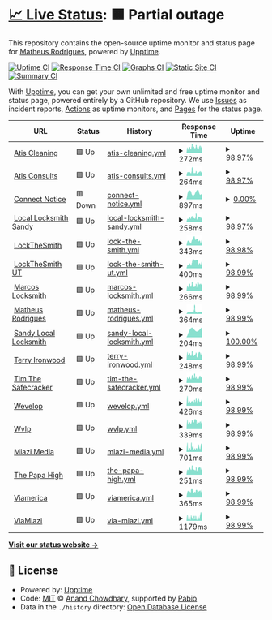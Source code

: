 # [📈 Live Status](https://matheusot.github.io/upptime-monitor): <!--live status--> **🟧 Partial outage**

This repository contains the open-source uptime monitor and status page for [Matheus Rodrigues](https://matheusot.github.io/upptime-monitor), powered by [Upptime](https://github.com/upptime/upptime).

[![Uptime CI](https://github.com/matheusot/upptime-monitor/workflows/Uptime%20CI/badge.svg)](https://github.com/matheusot/upptime-monitor/actions?query=workflow%3A%22Uptime+CI%22)
[![Response Time CI](https://github.com/matheusot/upptime-monitor/workflows/Response%20Time%20CI/badge.svg)](https://github.com/matheusot/upptime-monitor/actions?query=workflow%3A%22Response+Time+CI%22)
[![Graphs CI](https://github.com/matheusot/upptime-monitor/workflows/Graphs%20CI/badge.svg)](https://github.com/matheusot/upptime-monitor/actions?query=workflow%3A%22Graphs+CI%22)
[![Static Site CI](https://github.com/matheusot/upptime-monitor/workflows/Static%20Site%20CI/badge.svg)](https://github.com/matheusot/upptime-monitor/actions?query=workflow%3A%22Static+Site+CI%22)
[![Summary CI](https://github.com/matheusot/upptime-monitor/workflows/Summary%20CI/badge.svg)](https://github.com/matheusot/upptime-monitor/actions?query=workflow%3A%22Summary+CI%22)

With [Upptime](https://upptime.js.org), you can get your own unlimited and free uptime monitor and status page, powered entirely by a GitHub repository. We use [Issues](https://github.com/matheusot/upptime-monitor/issues) as incident reports, [Actions](https://github.com/matheusot/upptime-monitor/actions) as uptime monitors, and [Pages](https://matheusot.github.io/upptime-monitor) for the status page.

<!--start: status pages-->
<!-- This summary is generated by Upptime (https://github.com/upptime/upptime) -->
<!-- Do not edit this manually, your changes will be overwritten -->
<!-- prettier-ignore -->
| URL | Status | History | Response Time | Uptime |
| --- | ------ | ------- | ------------- | ------ |
| <img alt="" src="https://icons.duckduckgo.com/ip3/atiscleaning.com.ico" height="13"> [Atis Cleaning](https://atiscleaning.com) | 🟩 Up | [atis-cleaning.yml](https://github.com/matheusot/upptime-monitor/commits/HEAD/history/atis-cleaning.yml) | <details><summary><img alt="Response time graph" src="./graphs/atis-cleaning/response-time-week.png" height="20"> 272ms</summary><br><a href="https://matheusot.github.io/upptime-monitor/history/atis-cleaning"><img alt="Response time 305" src="https://img.shields.io/endpoint?url=https%3A%2F%2Fraw.githubusercontent.com%2Fmatheusot%2Fupptime-monitor%2FHEAD%2Fapi%2Fatis-cleaning%2Fresponse-time.json"></a><br><a href="https://matheusot.github.io/upptime-monitor/history/atis-cleaning"><img alt="24-hour response time 354" src="https://img.shields.io/endpoint?url=https%3A%2F%2Fraw.githubusercontent.com%2Fmatheusot%2Fupptime-monitor%2FHEAD%2Fapi%2Fatis-cleaning%2Fresponse-time-day.json"></a><br><a href="https://matheusot.github.io/upptime-monitor/history/atis-cleaning"><img alt="7-day response time 272" src="https://img.shields.io/endpoint?url=https%3A%2F%2Fraw.githubusercontent.com%2Fmatheusot%2Fupptime-monitor%2FHEAD%2Fapi%2Fatis-cleaning%2Fresponse-time-week.json"></a><br><a href="https://matheusot.github.io/upptime-monitor/history/atis-cleaning"><img alt="30-day response time 305" src="https://img.shields.io/endpoint?url=https%3A%2F%2Fraw.githubusercontent.com%2Fmatheusot%2Fupptime-monitor%2FHEAD%2Fapi%2Fatis-cleaning%2Fresponse-time-month.json"></a><br><a href="https://matheusot.github.io/upptime-monitor/history/atis-cleaning"><img alt="1-year response time 305" src="https://img.shields.io/endpoint?url=https%3A%2F%2Fraw.githubusercontent.com%2Fmatheusot%2Fupptime-monitor%2FHEAD%2Fapi%2Fatis-cleaning%2Fresponse-time-year.json"></a></details> | <details><summary><a href="https://matheusot.github.io/upptime-monitor/history/atis-cleaning">98.97%</a></summary><a href="https://matheusot.github.io/upptime-monitor/history/atis-cleaning"><img alt="All-time uptime 99.02%" src="https://img.shields.io/endpoint?url=https%3A%2F%2Fraw.githubusercontent.com%2Fmatheusot%2Fupptime-monitor%2FHEAD%2Fapi%2Fatis-cleaning%2Fuptime.json"></a><br><a href="https://matheusot.github.io/upptime-monitor/history/atis-cleaning"><img alt="24-hour uptime 100.00%" src="https://img.shields.io/endpoint?url=https%3A%2F%2Fraw.githubusercontent.com%2Fmatheusot%2Fupptime-monitor%2FHEAD%2Fapi%2Fatis-cleaning%2Fuptime-day.json"></a><br><a href="https://matheusot.github.io/upptime-monitor/history/atis-cleaning"><img alt="7-day uptime 98.97%" src="https://img.shields.io/endpoint?url=https%3A%2F%2Fraw.githubusercontent.com%2Fmatheusot%2Fupptime-monitor%2FHEAD%2Fapi%2Fatis-cleaning%2Fuptime-week.json"></a><br><a href="https://matheusot.github.io/upptime-monitor/history/atis-cleaning"><img alt="30-day uptime 99.02%" src="https://img.shields.io/endpoint?url=https%3A%2F%2Fraw.githubusercontent.com%2Fmatheusot%2Fupptime-monitor%2FHEAD%2Fapi%2Fatis-cleaning%2Fuptime-month.json"></a><br><a href="https://matheusot.github.io/upptime-monitor/history/atis-cleaning"><img alt="1-year uptime 99.02%" src="https://img.shields.io/endpoint?url=https%3A%2F%2Fraw.githubusercontent.com%2Fmatheusot%2Fupptime-monitor%2FHEAD%2Fapi%2Fatis-cleaning%2Fuptime-year.json"></a></details>
| <img alt="" src="https://icons.duckduckgo.com/ip3/atisconsults.com.ico" height="13"> [Atis Consults](https://atisconsults.com) | 🟩 Up | [atis-consults.yml](https://github.com/matheusot/upptime-monitor/commits/HEAD/history/atis-consults.yml) | <details><summary><img alt="Response time graph" src="./graphs/atis-consults/response-time-week.png" height="20"> 264ms</summary><br><a href="https://matheusot.github.io/upptime-monitor/history/atis-consults"><img alt="Response time 260" src="https://img.shields.io/endpoint?url=https%3A%2F%2Fraw.githubusercontent.com%2Fmatheusot%2Fupptime-monitor%2FHEAD%2Fapi%2Fatis-consults%2Fresponse-time.json"></a><br><a href="https://matheusot.github.io/upptime-monitor/history/atis-consults"><img alt="24-hour response time 320" src="https://img.shields.io/endpoint?url=https%3A%2F%2Fraw.githubusercontent.com%2Fmatheusot%2Fupptime-monitor%2FHEAD%2Fapi%2Fatis-consults%2Fresponse-time-day.json"></a><br><a href="https://matheusot.github.io/upptime-monitor/history/atis-consults"><img alt="7-day response time 264" src="https://img.shields.io/endpoint?url=https%3A%2F%2Fraw.githubusercontent.com%2Fmatheusot%2Fupptime-monitor%2FHEAD%2Fapi%2Fatis-consults%2Fresponse-time-week.json"></a><br><a href="https://matheusot.github.io/upptime-monitor/history/atis-consults"><img alt="30-day response time 260" src="https://img.shields.io/endpoint?url=https%3A%2F%2Fraw.githubusercontent.com%2Fmatheusot%2Fupptime-monitor%2FHEAD%2Fapi%2Fatis-consults%2Fresponse-time-month.json"></a><br><a href="https://matheusot.github.io/upptime-monitor/history/atis-consults"><img alt="1-year response time 260" src="https://img.shields.io/endpoint?url=https%3A%2F%2Fraw.githubusercontent.com%2Fmatheusot%2Fupptime-monitor%2FHEAD%2Fapi%2Fatis-consults%2Fresponse-time-year.json"></a></details> | <details><summary><a href="https://matheusot.github.io/upptime-monitor/history/atis-consults">98.97%</a></summary><a href="https://matheusot.github.io/upptime-monitor/history/atis-consults"><img alt="All-time uptime 99.02%" src="https://img.shields.io/endpoint?url=https%3A%2F%2Fraw.githubusercontent.com%2Fmatheusot%2Fupptime-monitor%2FHEAD%2Fapi%2Fatis-consults%2Fuptime.json"></a><br><a href="https://matheusot.github.io/upptime-monitor/history/atis-consults"><img alt="24-hour uptime 100.00%" src="https://img.shields.io/endpoint?url=https%3A%2F%2Fraw.githubusercontent.com%2Fmatheusot%2Fupptime-monitor%2FHEAD%2Fapi%2Fatis-consults%2Fuptime-day.json"></a><br><a href="https://matheusot.github.io/upptime-monitor/history/atis-consults"><img alt="7-day uptime 98.97%" src="https://img.shields.io/endpoint?url=https%3A%2F%2Fraw.githubusercontent.com%2Fmatheusot%2Fupptime-monitor%2FHEAD%2Fapi%2Fatis-consults%2Fuptime-week.json"></a><br><a href="https://matheusot.github.io/upptime-monitor/history/atis-consults"><img alt="30-day uptime 99.02%" src="https://img.shields.io/endpoint?url=https%3A%2F%2Fraw.githubusercontent.com%2Fmatheusot%2Fupptime-monitor%2FHEAD%2Fapi%2Fatis-consults%2Fuptime-month.json"></a><br><a href="https://matheusot.github.io/upptime-monitor/history/atis-consults"><img alt="1-year uptime 99.02%" src="https://img.shields.io/endpoint?url=https%3A%2F%2Fraw.githubusercontent.com%2Fmatheusot%2Fupptime-monitor%2FHEAD%2Fapi%2Fatis-consults%2Fuptime-year.json"></a></details>
| <img alt="" src="https://icons.duckduckgo.com/ip3/connectnotice.com.ico" height="13"> [Connect Notice](https://connectnotice.com) | 🟥 Down | [connect-notice.yml](https://github.com/matheusot/upptime-monitor/commits/HEAD/history/connect-notice.yml) | <details><summary><img alt="Response time graph" src="./graphs/connect-notice/response-time-week.png" height="20"> 897ms</summary><br><a href="https://matheusot.github.io/upptime-monitor/history/connect-notice"><img alt="Response time 1066" src="https://img.shields.io/endpoint?url=https%3A%2F%2Fraw.githubusercontent.com%2Fmatheusot%2Fupptime-monitor%2FHEAD%2Fapi%2Fconnect-notice%2Fresponse-time.json"></a><br><a href="https://matheusot.github.io/upptime-monitor/history/connect-notice"><img alt="24-hour response time 719" src="https://img.shields.io/endpoint?url=https%3A%2F%2Fraw.githubusercontent.com%2Fmatheusot%2Fupptime-monitor%2FHEAD%2Fapi%2Fconnect-notice%2Fresponse-time-day.json"></a><br><a href="https://matheusot.github.io/upptime-monitor/history/connect-notice"><img alt="7-day response time 897" src="https://img.shields.io/endpoint?url=https%3A%2F%2Fraw.githubusercontent.com%2Fmatheusot%2Fupptime-monitor%2FHEAD%2Fapi%2Fconnect-notice%2Fresponse-time-week.json"></a><br><a href="https://matheusot.github.io/upptime-monitor/history/connect-notice"><img alt="30-day response time 828" src="https://img.shields.io/endpoint?url=https%3A%2F%2Fraw.githubusercontent.com%2Fmatheusot%2Fupptime-monitor%2FHEAD%2Fapi%2Fconnect-notice%2Fresponse-time-month.json"></a><br><a href="https://matheusot.github.io/upptime-monitor/history/connect-notice"><img alt="1-year response time 1066" src="https://img.shields.io/endpoint?url=https%3A%2F%2Fraw.githubusercontent.com%2Fmatheusot%2Fupptime-monitor%2FHEAD%2Fapi%2Fconnect-notice%2Fresponse-time-year.json"></a></details> | <details><summary><a href="https://matheusot.github.io/upptime-monitor/history/connect-notice">0.00%</a></summary><a href="https://matheusot.github.io/upptime-monitor/history/connect-notice"><img alt="All-time uptime 16.93%" src="https://img.shields.io/endpoint?url=https%3A%2F%2Fraw.githubusercontent.com%2Fmatheusot%2Fupptime-monitor%2FHEAD%2Fapi%2Fconnect-notice%2Fuptime.json"></a><br><a href="https://matheusot.github.io/upptime-monitor/history/connect-notice"><img alt="24-hour uptime 0.00%" src="https://img.shields.io/endpoint?url=https%3A%2F%2Fraw.githubusercontent.com%2Fmatheusot%2Fupptime-monitor%2FHEAD%2Fapi%2Fconnect-notice%2Fuptime-day.json"></a><br><a href="https://matheusot.github.io/upptime-monitor/history/connect-notice"><img alt="7-day uptime 0.00%" src="https://img.shields.io/endpoint?url=https%3A%2F%2Fraw.githubusercontent.com%2Fmatheusot%2Fupptime-monitor%2FHEAD%2Fapi%2Fconnect-notice%2Fuptime-week.json"></a><br><a href="https://matheusot.github.io/upptime-monitor/history/connect-notice"><img alt="30-day uptime 1.38%" src="https://img.shields.io/endpoint?url=https%3A%2F%2Fraw.githubusercontent.com%2Fmatheusot%2Fupptime-monitor%2FHEAD%2Fapi%2Fconnect-notice%2Fuptime-month.json"></a><br><a href="https://matheusot.github.io/upptime-monitor/history/connect-notice"><img alt="1-year uptime 16.93%" src="https://img.shields.io/endpoint?url=https%3A%2F%2Fraw.githubusercontent.com%2Fmatheusot%2Fupptime-monitor%2FHEAD%2Fapi%2Fconnect-notice%2Fuptime-year.json"></a></details>
| <img alt="" src="https://icons.duckduckgo.com/ip3/locallocksmithsandy.com.ico" height="13"> [Local Locksmith Sandy](https://locallocksmithsandy.com) | 🟩 Up | [local-locksmith-sandy.yml](https://github.com/matheusot/upptime-monitor/commits/HEAD/history/local-locksmith-sandy.yml) | <details><summary><img alt="Response time graph" src="./graphs/local-locksmith-sandy/response-time-week.png" height="20"> 258ms</summary><br><a href="https://matheusot.github.io/upptime-monitor/history/local-locksmith-sandy"><img alt="Response time 269" src="https://img.shields.io/endpoint?url=https%3A%2F%2Fraw.githubusercontent.com%2Fmatheusot%2Fupptime-monitor%2FHEAD%2Fapi%2Flocal-locksmith-sandy%2Fresponse-time.json"></a><br><a href="https://matheusot.github.io/upptime-monitor/history/local-locksmith-sandy"><img alt="24-hour response time 314" src="https://img.shields.io/endpoint?url=https%3A%2F%2Fraw.githubusercontent.com%2Fmatheusot%2Fupptime-monitor%2FHEAD%2Fapi%2Flocal-locksmith-sandy%2Fresponse-time-day.json"></a><br><a href="https://matheusot.github.io/upptime-monitor/history/local-locksmith-sandy"><img alt="7-day response time 258" src="https://img.shields.io/endpoint?url=https%3A%2F%2Fraw.githubusercontent.com%2Fmatheusot%2Fupptime-monitor%2FHEAD%2Fapi%2Flocal-locksmith-sandy%2Fresponse-time-week.json"></a><br><a href="https://matheusot.github.io/upptime-monitor/history/local-locksmith-sandy"><img alt="30-day response time 269" src="https://img.shields.io/endpoint?url=https%3A%2F%2Fraw.githubusercontent.com%2Fmatheusot%2Fupptime-monitor%2FHEAD%2Fapi%2Flocal-locksmith-sandy%2Fresponse-time-month.json"></a><br><a href="https://matheusot.github.io/upptime-monitor/history/local-locksmith-sandy"><img alt="1-year response time 269" src="https://img.shields.io/endpoint?url=https%3A%2F%2Fraw.githubusercontent.com%2Fmatheusot%2Fupptime-monitor%2FHEAD%2Fapi%2Flocal-locksmith-sandy%2Fresponse-time-year.json"></a></details> | <details><summary><a href="https://matheusot.github.io/upptime-monitor/history/local-locksmith-sandy">98.97%</a></summary><a href="https://matheusot.github.io/upptime-monitor/history/local-locksmith-sandy"><img alt="All-time uptime 99.02%" src="https://img.shields.io/endpoint?url=https%3A%2F%2Fraw.githubusercontent.com%2Fmatheusot%2Fupptime-monitor%2FHEAD%2Fapi%2Flocal-locksmith-sandy%2Fuptime.json"></a><br><a href="https://matheusot.github.io/upptime-monitor/history/local-locksmith-sandy"><img alt="24-hour uptime 100.00%" src="https://img.shields.io/endpoint?url=https%3A%2F%2Fraw.githubusercontent.com%2Fmatheusot%2Fupptime-monitor%2FHEAD%2Fapi%2Flocal-locksmith-sandy%2Fuptime-day.json"></a><br><a href="https://matheusot.github.io/upptime-monitor/history/local-locksmith-sandy"><img alt="7-day uptime 98.97%" src="https://img.shields.io/endpoint?url=https%3A%2F%2Fraw.githubusercontent.com%2Fmatheusot%2Fupptime-monitor%2FHEAD%2Fapi%2Flocal-locksmith-sandy%2Fuptime-week.json"></a><br><a href="https://matheusot.github.io/upptime-monitor/history/local-locksmith-sandy"><img alt="30-day uptime 99.02%" src="https://img.shields.io/endpoint?url=https%3A%2F%2Fraw.githubusercontent.com%2Fmatheusot%2Fupptime-monitor%2FHEAD%2Fapi%2Flocal-locksmith-sandy%2Fuptime-month.json"></a><br><a href="https://matheusot.github.io/upptime-monitor/history/local-locksmith-sandy"><img alt="1-year uptime 99.02%" src="https://img.shields.io/endpoint?url=https%3A%2F%2Fraw.githubusercontent.com%2Fmatheusot%2Fupptime-monitor%2FHEAD%2Fapi%2Flocal-locksmith-sandy%2Fuptime-year.json"></a></details>
| <img alt="" src="https://icons.duckduckgo.com/ip3/lockthesmith.com.ico" height="13"> [LockTheSmith](https://lockthesmith.com) | 🟩 Up | [lock-the-smith.yml](https://github.com/matheusot/upptime-monitor/commits/HEAD/history/lock-the-smith.yml) | <details><summary><img alt="Response time graph" src="./graphs/lock-the-smith/response-time-week.png" height="20"> 343ms</summary><br><a href="https://matheusot.github.io/upptime-monitor/history/lock-the-smith"><img alt="Response time 400" src="https://img.shields.io/endpoint?url=https%3A%2F%2Fraw.githubusercontent.com%2Fmatheusot%2Fupptime-monitor%2FHEAD%2Fapi%2Flock-the-smith%2Fresponse-time.json"></a><br><a href="https://matheusot.github.io/upptime-monitor/history/lock-the-smith"><img alt="24-hour response time 368" src="https://img.shields.io/endpoint?url=https%3A%2F%2Fraw.githubusercontent.com%2Fmatheusot%2Fupptime-monitor%2FHEAD%2Fapi%2Flock-the-smith%2Fresponse-time-day.json"></a><br><a href="https://matheusot.github.io/upptime-monitor/history/lock-the-smith"><img alt="7-day response time 343" src="https://img.shields.io/endpoint?url=https%3A%2F%2Fraw.githubusercontent.com%2Fmatheusot%2Fupptime-monitor%2FHEAD%2Fapi%2Flock-the-smith%2Fresponse-time-week.json"></a><br><a href="https://matheusot.github.io/upptime-monitor/history/lock-the-smith"><img alt="30-day response time 306" src="https://img.shields.io/endpoint?url=https%3A%2F%2Fraw.githubusercontent.com%2Fmatheusot%2Fupptime-monitor%2FHEAD%2Fapi%2Flock-the-smith%2Fresponse-time-month.json"></a><br><a href="https://matheusot.github.io/upptime-monitor/history/lock-the-smith"><img alt="1-year response time 400" src="https://img.shields.io/endpoint?url=https%3A%2F%2Fraw.githubusercontent.com%2Fmatheusot%2Fupptime-monitor%2FHEAD%2Fapi%2Flock-the-smith%2Fresponse-time-year.json"></a></details> | <details><summary><a href="https://matheusot.github.io/upptime-monitor/history/lock-the-smith">98.98%</a></summary><a href="https://matheusot.github.io/upptime-monitor/history/lock-the-smith"><img alt="All-time uptime 99.88%" src="https://img.shields.io/endpoint?url=https%3A%2F%2Fraw.githubusercontent.com%2Fmatheusot%2Fupptime-monitor%2FHEAD%2Fapi%2Flock-the-smith%2Fuptime.json"></a><br><a href="https://matheusot.github.io/upptime-monitor/history/lock-the-smith"><img alt="24-hour uptime 100.00%" src="https://img.shields.io/endpoint?url=https%3A%2F%2Fraw.githubusercontent.com%2Fmatheusot%2Fupptime-monitor%2FHEAD%2Fapi%2Flock-the-smith%2Fuptime-day.json"></a><br><a href="https://matheusot.github.io/upptime-monitor/history/lock-the-smith"><img alt="7-day uptime 98.98%" src="https://img.shields.io/endpoint?url=https%3A%2F%2Fraw.githubusercontent.com%2Fmatheusot%2Fupptime-monitor%2FHEAD%2Fapi%2Flock-the-smith%2Fuptime-week.json"></a><br><a href="https://matheusot.github.io/upptime-monitor/history/lock-the-smith"><img alt="30-day uptime 99.41%" src="https://img.shields.io/endpoint?url=https%3A%2F%2Fraw.githubusercontent.com%2Fmatheusot%2Fupptime-monitor%2FHEAD%2Fapi%2Flock-the-smith%2Fuptime-month.json"></a><br><a href="https://matheusot.github.io/upptime-monitor/history/lock-the-smith"><img alt="1-year uptime 99.88%" src="https://img.shields.io/endpoint?url=https%3A%2F%2Fraw.githubusercontent.com%2Fmatheusot%2Fupptime-monitor%2FHEAD%2Fapi%2Flock-the-smith%2Fuptime-year.json"></a></details>
| <img alt="" src="https://icons.duckduckgo.com/ip3/lockthesmithut.com.ico" height="13"> [LockTheSmith UT](https://lockthesmithut.com) | 🟩 Up | [lock-the-smith-ut.yml](https://github.com/matheusot/upptime-monitor/commits/HEAD/history/lock-the-smith-ut.yml) | <details><summary><img alt="Response time graph" src="./graphs/lock-the-smith-ut/response-time-week.png" height="20"> 400ms</summary><br><a href="https://matheusot.github.io/upptime-monitor/history/lock-the-smith-ut"><img alt="Response time 848" src="https://img.shields.io/endpoint?url=https%3A%2F%2Fraw.githubusercontent.com%2Fmatheusot%2Fupptime-monitor%2FHEAD%2Fapi%2Flock-the-smith-ut%2Fresponse-time.json"></a><br><a href="https://matheusot.github.io/upptime-monitor/history/lock-the-smith-ut"><img alt="24-hour response time 453" src="https://img.shields.io/endpoint?url=https%3A%2F%2Fraw.githubusercontent.com%2Fmatheusot%2Fupptime-monitor%2FHEAD%2Fapi%2Flock-the-smith-ut%2Fresponse-time-day.json"></a><br><a href="https://matheusot.github.io/upptime-monitor/history/lock-the-smith-ut"><img alt="7-day response time 400" src="https://img.shields.io/endpoint?url=https%3A%2F%2Fraw.githubusercontent.com%2Fmatheusot%2Fupptime-monitor%2FHEAD%2Fapi%2Flock-the-smith-ut%2Fresponse-time-week.json"></a><br><a href="https://matheusot.github.io/upptime-monitor/history/lock-the-smith-ut"><img alt="30-day response time 372" src="https://img.shields.io/endpoint?url=https%3A%2F%2Fraw.githubusercontent.com%2Fmatheusot%2Fupptime-monitor%2FHEAD%2Fapi%2Flock-the-smith-ut%2Fresponse-time-month.json"></a><br><a href="https://matheusot.github.io/upptime-monitor/history/lock-the-smith-ut"><img alt="1-year response time 848" src="https://img.shields.io/endpoint?url=https%3A%2F%2Fraw.githubusercontent.com%2Fmatheusot%2Fupptime-monitor%2FHEAD%2Fapi%2Flock-the-smith-ut%2Fresponse-time-year.json"></a></details> | <details><summary><a href="https://matheusot.github.io/upptime-monitor/history/lock-the-smith-ut">98.99%</a></summary><a href="https://matheusot.github.io/upptime-monitor/history/lock-the-smith-ut"><img alt="All-time uptime 99.78%" src="https://img.shields.io/endpoint?url=https%3A%2F%2Fraw.githubusercontent.com%2Fmatheusot%2Fupptime-monitor%2FHEAD%2Fapi%2Flock-the-smith-ut%2Fuptime.json"></a><br><a href="https://matheusot.github.io/upptime-monitor/history/lock-the-smith-ut"><img alt="24-hour uptime 100.00%" src="https://img.shields.io/endpoint?url=https%3A%2F%2Fraw.githubusercontent.com%2Fmatheusot%2Fupptime-monitor%2FHEAD%2Fapi%2Flock-the-smith-ut%2Fuptime-day.json"></a><br><a href="https://matheusot.github.io/upptime-monitor/history/lock-the-smith-ut"><img alt="7-day uptime 98.99%" src="https://img.shields.io/endpoint?url=https%3A%2F%2Fraw.githubusercontent.com%2Fmatheusot%2Fupptime-monitor%2FHEAD%2Fapi%2Flock-the-smith-ut%2Fuptime-week.json"></a><br><a href="https://matheusot.github.io/upptime-monitor/history/lock-the-smith-ut"><img alt="30-day uptime 99.42%" src="https://img.shields.io/endpoint?url=https%3A%2F%2Fraw.githubusercontent.com%2Fmatheusot%2Fupptime-monitor%2FHEAD%2Fapi%2Flock-the-smith-ut%2Fuptime-month.json"></a><br><a href="https://matheusot.github.io/upptime-monitor/history/lock-the-smith-ut"><img alt="1-year uptime 99.78%" src="https://img.shields.io/endpoint?url=https%3A%2F%2Fraw.githubusercontent.com%2Fmatheusot%2Fupptime-monitor%2FHEAD%2Fapi%2Flock-the-smith-ut%2Fuptime-year.json"></a></details>
| <img alt="" src="https://icons.duckduckgo.com/ip3/marcoslocksmithservice.com.ico" height="13"> [Marcos Locksmith](https://marcoslocksmithservice.com) | 🟩 Up | [marcos-locksmith.yml](https://github.com/matheusot/upptime-monitor/commits/HEAD/history/marcos-locksmith.yml) | <details><summary><img alt="Response time graph" src="./graphs/marcos-locksmith/response-time-week.png" height="20"> 266ms</summary><br><a href="https://matheusot.github.io/upptime-monitor/history/marcos-locksmith"><img alt="Response time 403" src="https://img.shields.io/endpoint?url=https%3A%2F%2Fraw.githubusercontent.com%2Fmatheusot%2Fupptime-monitor%2FHEAD%2Fapi%2Fmarcos-locksmith%2Fresponse-time.json"></a><br><a href="https://matheusot.github.io/upptime-monitor/history/marcos-locksmith"><img alt="24-hour response time 346" src="https://img.shields.io/endpoint?url=https%3A%2F%2Fraw.githubusercontent.com%2Fmatheusot%2Fupptime-monitor%2FHEAD%2Fapi%2Fmarcos-locksmith%2Fresponse-time-day.json"></a><br><a href="https://matheusot.github.io/upptime-monitor/history/marcos-locksmith"><img alt="7-day response time 266" src="https://img.shields.io/endpoint?url=https%3A%2F%2Fraw.githubusercontent.com%2Fmatheusot%2Fupptime-monitor%2FHEAD%2Fapi%2Fmarcos-locksmith%2Fresponse-time-week.json"></a><br><a href="https://matheusot.github.io/upptime-monitor/history/marcos-locksmith"><img alt="30-day response time 418" src="https://img.shields.io/endpoint?url=https%3A%2F%2Fraw.githubusercontent.com%2Fmatheusot%2Fupptime-monitor%2FHEAD%2Fapi%2Fmarcos-locksmith%2Fresponse-time-month.json"></a><br><a href="https://matheusot.github.io/upptime-monitor/history/marcos-locksmith"><img alt="1-year response time 403" src="https://img.shields.io/endpoint?url=https%3A%2F%2Fraw.githubusercontent.com%2Fmatheusot%2Fupptime-monitor%2FHEAD%2Fapi%2Fmarcos-locksmith%2Fresponse-time-year.json"></a></details> | <details><summary><a href="https://matheusot.github.io/upptime-monitor/history/marcos-locksmith">98.99%</a></summary><a href="https://matheusot.github.io/upptime-monitor/history/marcos-locksmith"><img alt="All-time uptime 99.84%" src="https://img.shields.io/endpoint?url=https%3A%2F%2Fraw.githubusercontent.com%2Fmatheusot%2Fupptime-monitor%2FHEAD%2Fapi%2Fmarcos-locksmith%2Fuptime.json"></a><br><a href="https://matheusot.github.io/upptime-monitor/history/marcos-locksmith"><img alt="24-hour uptime 100.00%" src="https://img.shields.io/endpoint?url=https%3A%2F%2Fraw.githubusercontent.com%2Fmatheusot%2Fupptime-monitor%2FHEAD%2Fapi%2Fmarcos-locksmith%2Fuptime-day.json"></a><br><a href="https://matheusot.github.io/upptime-monitor/history/marcos-locksmith"><img alt="7-day uptime 98.99%" src="https://img.shields.io/endpoint?url=https%3A%2F%2Fraw.githubusercontent.com%2Fmatheusot%2Fupptime-monitor%2FHEAD%2Fapi%2Fmarcos-locksmith%2Fuptime-week.json"></a><br><a href="https://matheusot.github.io/upptime-monitor/history/marcos-locksmith"><img alt="30-day uptime 99.37%" src="https://img.shields.io/endpoint?url=https%3A%2F%2Fraw.githubusercontent.com%2Fmatheusot%2Fupptime-monitor%2FHEAD%2Fapi%2Fmarcos-locksmith%2Fuptime-month.json"></a><br><a href="https://matheusot.github.io/upptime-monitor/history/marcos-locksmith"><img alt="1-year uptime 99.84%" src="https://img.shields.io/endpoint?url=https%3A%2F%2Fraw.githubusercontent.com%2Fmatheusot%2Fupptime-monitor%2FHEAD%2Fapi%2Fmarcos-locksmith%2Fuptime-year.json"></a></details>
| <img alt="" src="https://icons.duckduckgo.com/ip3/matheusrodrigues.com.br.ico" height="13"> [Matheus Rodrigues](https://matheusrodrigues.com.br) | 🟩 Up | [matheus-rodrigues.yml](https://github.com/matheusot/upptime-monitor/commits/HEAD/history/matheus-rodrigues.yml) | <details><summary><img alt="Response time graph" src="./graphs/matheus-rodrigues/response-time-week.png" height="20"> 364ms</summary><br><a href="https://matheusot.github.io/upptime-monitor/history/matheus-rodrigues"><img alt="Response time 323" src="https://img.shields.io/endpoint?url=https%3A%2F%2Fraw.githubusercontent.com%2Fmatheusot%2Fupptime-monitor%2FHEAD%2Fapi%2Fmatheus-rodrigues%2Fresponse-time.json"></a><br><a href="https://matheusot.github.io/upptime-monitor/history/matheus-rodrigues"><img alt="24-hour response time 334" src="https://img.shields.io/endpoint?url=https%3A%2F%2Fraw.githubusercontent.com%2Fmatheusot%2Fupptime-monitor%2FHEAD%2Fapi%2Fmatheus-rodrigues%2Fresponse-time-day.json"></a><br><a href="https://matheusot.github.io/upptime-monitor/history/matheus-rodrigues"><img alt="7-day response time 364" src="https://img.shields.io/endpoint?url=https%3A%2F%2Fraw.githubusercontent.com%2Fmatheusot%2Fupptime-monitor%2FHEAD%2Fapi%2Fmatheus-rodrigues%2Fresponse-time-week.json"></a><br><a href="https://matheusot.github.io/upptime-monitor/history/matheus-rodrigues"><img alt="30-day response time 323" src="https://img.shields.io/endpoint?url=https%3A%2F%2Fraw.githubusercontent.com%2Fmatheusot%2Fupptime-monitor%2FHEAD%2Fapi%2Fmatheus-rodrigues%2Fresponse-time-month.json"></a><br><a href="https://matheusot.github.io/upptime-monitor/history/matheus-rodrigues"><img alt="1-year response time 323" src="https://img.shields.io/endpoint?url=https%3A%2F%2Fraw.githubusercontent.com%2Fmatheusot%2Fupptime-monitor%2FHEAD%2Fapi%2Fmatheus-rodrigues%2Fresponse-time-year.json"></a></details> | <details><summary><a href="https://matheusot.github.io/upptime-monitor/history/matheus-rodrigues">98.99%</a></summary><a href="https://matheusot.github.io/upptime-monitor/history/matheus-rodrigues"><img alt="All-time uptime 99.04%" src="https://img.shields.io/endpoint?url=https%3A%2F%2Fraw.githubusercontent.com%2Fmatheusot%2Fupptime-monitor%2FHEAD%2Fapi%2Fmatheus-rodrigues%2Fuptime.json"></a><br><a href="https://matheusot.github.io/upptime-monitor/history/matheus-rodrigues"><img alt="24-hour uptime 100.00%" src="https://img.shields.io/endpoint?url=https%3A%2F%2Fraw.githubusercontent.com%2Fmatheusot%2Fupptime-monitor%2FHEAD%2Fapi%2Fmatheus-rodrigues%2Fuptime-day.json"></a><br><a href="https://matheusot.github.io/upptime-monitor/history/matheus-rodrigues"><img alt="7-day uptime 98.99%" src="https://img.shields.io/endpoint?url=https%3A%2F%2Fraw.githubusercontent.com%2Fmatheusot%2Fupptime-monitor%2FHEAD%2Fapi%2Fmatheus-rodrigues%2Fuptime-week.json"></a><br><a href="https://matheusot.github.io/upptime-monitor/history/matheus-rodrigues"><img alt="30-day uptime 99.04%" src="https://img.shields.io/endpoint?url=https%3A%2F%2Fraw.githubusercontent.com%2Fmatheusot%2Fupptime-monitor%2FHEAD%2Fapi%2Fmatheus-rodrigues%2Fuptime-month.json"></a><br><a href="https://matheusot.github.io/upptime-monitor/history/matheus-rodrigues"><img alt="1-year uptime 99.04%" src="https://img.shields.io/endpoint?url=https%3A%2F%2Fraw.githubusercontent.com%2Fmatheusot%2Fupptime-monitor%2FHEAD%2Fapi%2Fmatheus-rodrigues%2Fuptime-year.json"></a></details>
| <img alt="" src="https://icons.duckduckgo.com/ip3/locallocksmithsandy.com.ico" height="13"> [Sandy Local Locksmith](https://locallocksmithsandy.com) | 🟩 Up | [sandy-local-locksmith.yml](https://github.com/matheusot/upptime-monitor/commits/HEAD/history/sandy-local-locksmith.yml) | <details><summary><img alt="Response time graph" src="./graphs/sandy-local-locksmith/response-time-week.png" height="20"> 204ms</summary><br><a href="https://matheusot.github.io/upptime-monitor/history/sandy-local-locksmith"><img alt="Response time 204" src="https://img.shields.io/endpoint?url=https%3A%2F%2Fraw.githubusercontent.com%2Fmatheusot%2Fupptime-monitor%2FHEAD%2Fapi%2Fsandy-local-locksmith%2Fresponse-time.json"></a><br><a href="https://matheusot.github.io/upptime-monitor/history/sandy-local-locksmith"><img alt="24-hour response time 238" src="https://img.shields.io/endpoint?url=https%3A%2F%2Fraw.githubusercontent.com%2Fmatheusot%2Fupptime-monitor%2FHEAD%2Fapi%2Fsandy-local-locksmith%2Fresponse-time-day.json"></a><br><a href="https://matheusot.github.io/upptime-monitor/history/sandy-local-locksmith"><img alt="7-day response time 204" src="https://img.shields.io/endpoint?url=https%3A%2F%2Fraw.githubusercontent.com%2Fmatheusot%2Fupptime-monitor%2FHEAD%2Fapi%2Fsandy-local-locksmith%2Fresponse-time-week.json"></a><br><a href="https://matheusot.github.io/upptime-monitor/history/sandy-local-locksmith"><img alt="30-day response time 204" src="https://img.shields.io/endpoint?url=https%3A%2F%2Fraw.githubusercontent.com%2Fmatheusot%2Fupptime-monitor%2FHEAD%2Fapi%2Fsandy-local-locksmith%2Fresponse-time-month.json"></a><br><a href="https://matheusot.github.io/upptime-monitor/history/sandy-local-locksmith"><img alt="1-year response time 204" src="https://img.shields.io/endpoint?url=https%3A%2F%2Fraw.githubusercontent.com%2Fmatheusot%2Fupptime-monitor%2FHEAD%2Fapi%2Fsandy-local-locksmith%2Fresponse-time-year.json"></a></details> | <details><summary><a href="https://matheusot.github.io/upptime-monitor/history/sandy-local-locksmith">100.00%</a></summary><a href="https://matheusot.github.io/upptime-monitor/history/sandy-local-locksmith"><img alt="All-time uptime 100.00%" src="https://img.shields.io/endpoint?url=https%3A%2F%2Fraw.githubusercontent.com%2Fmatheusot%2Fupptime-monitor%2FHEAD%2Fapi%2Fsandy-local-locksmith%2Fuptime.json"></a><br><a href="https://matheusot.github.io/upptime-monitor/history/sandy-local-locksmith"><img alt="24-hour uptime 100.00%" src="https://img.shields.io/endpoint?url=https%3A%2F%2Fraw.githubusercontent.com%2Fmatheusot%2Fupptime-monitor%2FHEAD%2Fapi%2Fsandy-local-locksmith%2Fuptime-day.json"></a><br><a href="https://matheusot.github.io/upptime-monitor/history/sandy-local-locksmith"><img alt="7-day uptime 100.00%" src="https://img.shields.io/endpoint?url=https%3A%2F%2Fraw.githubusercontent.com%2Fmatheusot%2Fupptime-monitor%2FHEAD%2Fapi%2Fsandy-local-locksmith%2Fuptime-week.json"></a><br><a href="https://matheusot.github.io/upptime-monitor/history/sandy-local-locksmith"><img alt="30-day uptime 100.00%" src="https://img.shields.io/endpoint?url=https%3A%2F%2Fraw.githubusercontent.com%2Fmatheusot%2Fupptime-monitor%2FHEAD%2Fapi%2Fsandy-local-locksmith%2Fuptime-month.json"></a><br><a href="https://matheusot.github.io/upptime-monitor/history/sandy-local-locksmith"><img alt="1-year uptime 100.00%" src="https://img.shields.io/endpoint?url=https%3A%2F%2Fraw.githubusercontent.com%2Fmatheusot%2Fupptime-monitor%2FHEAD%2Fapi%2Fsandy-local-locksmith%2Fuptime-year.json"></a></details>
| <img alt="" src="https://icons.duckduckgo.com/ip3/terryironwood.com.ico" height="13"> [Terry Ironwood](https://terryironwood.com) | 🟩 Up | [terry-ironwood.yml](https://github.com/matheusot/upptime-monitor/commits/HEAD/history/terry-ironwood.yml) | <details><summary><img alt="Response time graph" src="./graphs/terry-ironwood/response-time-week.png" height="20"> 248ms</summary><br><a href="https://matheusot.github.io/upptime-monitor/history/terry-ironwood"><img alt="Response time 295" src="https://img.shields.io/endpoint?url=https%3A%2F%2Fraw.githubusercontent.com%2Fmatheusot%2Fupptime-monitor%2FHEAD%2Fapi%2Fterry-ironwood%2Fresponse-time.json"></a><br><a href="https://matheusot.github.io/upptime-monitor/history/terry-ironwood"><img alt="24-hour response time 329" src="https://img.shields.io/endpoint?url=https%3A%2F%2Fraw.githubusercontent.com%2Fmatheusot%2Fupptime-monitor%2FHEAD%2Fapi%2Fterry-ironwood%2Fresponse-time-day.json"></a><br><a href="https://matheusot.github.io/upptime-monitor/history/terry-ironwood"><img alt="7-day response time 248" src="https://img.shields.io/endpoint?url=https%3A%2F%2Fraw.githubusercontent.com%2Fmatheusot%2Fupptime-monitor%2FHEAD%2Fapi%2Fterry-ironwood%2Fresponse-time-week.json"></a><br><a href="https://matheusot.github.io/upptime-monitor/history/terry-ironwood"><img alt="30-day response time 248" src="https://img.shields.io/endpoint?url=https%3A%2F%2Fraw.githubusercontent.com%2Fmatheusot%2Fupptime-monitor%2FHEAD%2Fapi%2Fterry-ironwood%2Fresponse-time-month.json"></a><br><a href="https://matheusot.github.io/upptime-monitor/history/terry-ironwood"><img alt="1-year response time 295" src="https://img.shields.io/endpoint?url=https%3A%2F%2Fraw.githubusercontent.com%2Fmatheusot%2Fupptime-monitor%2FHEAD%2Fapi%2Fterry-ironwood%2Fresponse-time-year.json"></a></details> | <details><summary><a href="https://matheusot.github.io/upptime-monitor/history/terry-ironwood">98.99%</a></summary><a href="https://matheusot.github.io/upptime-monitor/history/terry-ironwood"><img alt="All-time uptime 99.88%" src="https://img.shields.io/endpoint?url=https%3A%2F%2Fraw.githubusercontent.com%2Fmatheusot%2Fupptime-monitor%2FHEAD%2Fapi%2Fterry-ironwood%2Fuptime.json"></a><br><a href="https://matheusot.github.io/upptime-monitor/history/terry-ironwood"><img alt="24-hour uptime 100.00%" src="https://img.shields.io/endpoint?url=https%3A%2F%2Fraw.githubusercontent.com%2Fmatheusot%2Fupptime-monitor%2FHEAD%2Fapi%2Fterry-ironwood%2Fuptime-day.json"></a><br><a href="https://matheusot.github.io/upptime-monitor/history/terry-ironwood"><img alt="7-day uptime 98.99%" src="https://img.shields.io/endpoint?url=https%3A%2F%2Fraw.githubusercontent.com%2Fmatheusot%2Fupptime-monitor%2FHEAD%2Fapi%2Fterry-ironwood%2Fuptime-week.json"></a><br><a href="https://matheusot.github.io/upptime-monitor/history/terry-ironwood"><img alt="30-day uptime 99.42%" src="https://img.shields.io/endpoint?url=https%3A%2F%2Fraw.githubusercontent.com%2Fmatheusot%2Fupptime-monitor%2FHEAD%2Fapi%2Fterry-ironwood%2Fuptime-month.json"></a><br><a href="https://matheusot.github.io/upptime-monitor/history/terry-ironwood"><img alt="1-year uptime 99.88%" src="https://img.shields.io/endpoint?url=https%3A%2F%2Fraw.githubusercontent.com%2Fmatheusot%2Fupptime-monitor%2FHEAD%2Fapi%2Fterry-ironwood%2Fuptime-year.json"></a></details>
| <img alt="" src="https://icons.duckduckgo.com/ip3/timthesafecracker.com.ico" height="13"> [Tim The Safecracker](https://timthesafecracker.com) | 🟩 Up | [tim-the-safecracker.yml](https://github.com/matheusot/upptime-monitor/commits/HEAD/history/tim-the-safecracker.yml) | <details><summary><img alt="Response time graph" src="./graphs/tim-the-safecracker/response-time-week.png" height="20"> 270ms</summary><br><a href="https://matheusot.github.io/upptime-monitor/history/tim-the-safecracker"><img alt="Response time 326" src="https://img.shields.io/endpoint?url=https%3A%2F%2Fraw.githubusercontent.com%2Fmatheusot%2Fupptime-monitor%2FHEAD%2Fapi%2Ftim-the-safecracker%2Fresponse-time.json"></a><br><a href="https://matheusot.github.io/upptime-monitor/history/tim-the-safecracker"><img alt="24-hour response time 326" src="https://img.shields.io/endpoint?url=https%3A%2F%2Fraw.githubusercontent.com%2Fmatheusot%2Fupptime-monitor%2FHEAD%2Fapi%2Ftim-the-safecracker%2Fresponse-time-day.json"></a><br><a href="https://matheusot.github.io/upptime-monitor/history/tim-the-safecracker"><img alt="7-day response time 270" src="https://img.shields.io/endpoint?url=https%3A%2F%2Fraw.githubusercontent.com%2Fmatheusot%2Fupptime-monitor%2FHEAD%2Fapi%2Ftim-the-safecracker%2Fresponse-time-week.json"></a><br><a href="https://matheusot.github.io/upptime-monitor/history/tim-the-safecracker"><img alt="30-day response time 326" src="https://img.shields.io/endpoint?url=https%3A%2F%2Fraw.githubusercontent.com%2Fmatheusot%2Fupptime-monitor%2FHEAD%2Fapi%2Ftim-the-safecracker%2Fresponse-time-month.json"></a><br><a href="https://matheusot.github.io/upptime-monitor/history/tim-the-safecracker"><img alt="1-year response time 326" src="https://img.shields.io/endpoint?url=https%3A%2F%2Fraw.githubusercontent.com%2Fmatheusot%2Fupptime-monitor%2FHEAD%2Fapi%2Ftim-the-safecracker%2Fresponse-time-year.json"></a></details> | <details><summary><a href="https://matheusot.github.io/upptime-monitor/history/tim-the-safecracker">98.99%</a></summary><a href="https://matheusot.github.io/upptime-monitor/history/tim-the-safecracker"><img alt="All-time uptime 99.04%" src="https://img.shields.io/endpoint?url=https%3A%2F%2Fraw.githubusercontent.com%2Fmatheusot%2Fupptime-monitor%2FHEAD%2Fapi%2Ftim-the-safecracker%2Fuptime.json"></a><br><a href="https://matheusot.github.io/upptime-monitor/history/tim-the-safecracker"><img alt="24-hour uptime 100.00%" src="https://img.shields.io/endpoint?url=https%3A%2F%2Fraw.githubusercontent.com%2Fmatheusot%2Fupptime-monitor%2FHEAD%2Fapi%2Ftim-the-safecracker%2Fuptime-day.json"></a><br><a href="https://matheusot.github.io/upptime-monitor/history/tim-the-safecracker"><img alt="7-day uptime 98.99%" src="https://img.shields.io/endpoint?url=https%3A%2F%2Fraw.githubusercontent.com%2Fmatheusot%2Fupptime-monitor%2FHEAD%2Fapi%2Ftim-the-safecracker%2Fuptime-week.json"></a><br><a href="https://matheusot.github.io/upptime-monitor/history/tim-the-safecracker"><img alt="30-day uptime 99.04%" src="https://img.shields.io/endpoint?url=https%3A%2F%2Fraw.githubusercontent.com%2Fmatheusot%2Fupptime-monitor%2FHEAD%2Fapi%2Ftim-the-safecracker%2Fuptime-month.json"></a><br><a href="https://matheusot.github.io/upptime-monitor/history/tim-the-safecracker"><img alt="1-year uptime 99.04%" src="https://img.shields.io/endpoint?url=https%3A%2F%2Fraw.githubusercontent.com%2Fmatheusot%2Fupptime-monitor%2FHEAD%2Fapi%2Ftim-the-safecracker%2Fuptime-year.json"></a></details>
| <img alt="" src="https://icons.duckduckgo.com/ip3/wevelop.com.br.ico" height="13"> [Wevelop](https://wevelop.com.br) | 🟩 Up | [wevelop.yml](https://github.com/matheusot/upptime-monitor/commits/HEAD/history/wevelop.yml) | <details><summary><img alt="Response time graph" src="./graphs/wevelop/response-time-week.png" height="20"> 426ms</summary><br><a href="https://matheusot.github.io/upptime-monitor/history/wevelop"><img alt="Response time 530" src="https://img.shields.io/endpoint?url=https%3A%2F%2Fraw.githubusercontent.com%2Fmatheusot%2Fupptime-monitor%2FHEAD%2Fapi%2Fwevelop%2Fresponse-time.json"></a><br><a href="https://matheusot.github.io/upptime-monitor/history/wevelop"><img alt="24-hour response time 607" src="https://img.shields.io/endpoint?url=https%3A%2F%2Fraw.githubusercontent.com%2Fmatheusot%2Fupptime-monitor%2FHEAD%2Fapi%2Fwevelop%2Fresponse-time-day.json"></a><br><a href="https://matheusot.github.io/upptime-monitor/history/wevelop"><img alt="7-day response time 426" src="https://img.shields.io/endpoint?url=https%3A%2F%2Fraw.githubusercontent.com%2Fmatheusot%2Fupptime-monitor%2FHEAD%2Fapi%2Fwevelop%2Fresponse-time-week.json"></a><br><a href="https://matheusot.github.io/upptime-monitor/history/wevelop"><img alt="30-day response time 433" src="https://img.shields.io/endpoint?url=https%3A%2F%2Fraw.githubusercontent.com%2Fmatheusot%2Fupptime-monitor%2FHEAD%2Fapi%2Fwevelop%2Fresponse-time-month.json"></a><br><a href="https://matheusot.github.io/upptime-monitor/history/wevelop"><img alt="1-year response time 530" src="https://img.shields.io/endpoint?url=https%3A%2F%2Fraw.githubusercontent.com%2Fmatheusot%2Fupptime-monitor%2FHEAD%2Fapi%2Fwevelop%2Fresponse-time-year.json"></a></details> | <details><summary><a href="https://matheusot.github.io/upptime-monitor/history/wevelop">98.99%</a></summary><a href="https://matheusot.github.io/upptime-monitor/history/wevelop"><img alt="All-time uptime 0.00%" src="https://img.shields.io/endpoint?url=https%3A%2F%2Fraw.githubusercontent.com%2Fmatheusot%2Fupptime-monitor%2FHEAD%2Fapi%2Fwevelop%2Fuptime.json"></a><br><a href="https://matheusot.github.io/upptime-monitor/history/wevelop"><img alt="24-hour uptime 100.00%" src="https://img.shields.io/endpoint?url=https%3A%2F%2Fraw.githubusercontent.com%2Fmatheusot%2Fupptime-monitor%2FHEAD%2Fapi%2Fwevelop%2Fuptime-day.json"></a><br><a href="https://matheusot.github.io/upptime-monitor/history/wevelop"><img alt="7-day uptime 98.99%" src="https://img.shields.io/endpoint?url=https%3A%2F%2Fraw.githubusercontent.com%2Fmatheusot%2Fupptime-monitor%2FHEAD%2Fapi%2Fwevelop%2Fuptime-week.json"></a><br><a href="https://matheusot.github.io/upptime-monitor/history/wevelop"><img alt="30-day uptime 10.09%" src="https://img.shields.io/endpoint?url=https%3A%2F%2Fraw.githubusercontent.com%2Fmatheusot%2Fupptime-monitor%2FHEAD%2Fapi%2Fwevelop%2Fuptime-month.json"></a><br><a href="https://matheusot.github.io/upptime-monitor/history/wevelop"><img alt="1-year uptime 0.00%" src="https://img.shields.io/endpoint?url=https%3A%2F%2Fraw.githubusercontent.com%2Fmatheusot%2Fupptime-monitor%2FHEAD%2Fapi%2Fwevelop%2Fuptime-year.json"></a></details>
| <img alt="" src="https://icons.duckduckgo.com/ip3/wvlp.com.br.ico" height="13"> [Wvlp](https://wvlp.com.br) | 🟩 Up | [wvlp.yml](https://github.com/matheusot/upptime-monitor/commits/HEAD/history/wvlp.yml) | <details><summary><img alt="Response time graph" src="./graphs/wvlp/response-time-week.png" height="20"> 339ms</summary><br><a href="https://matheusot.github.io/upptime-monitor/history/wvlp"><img alt="Response time 340" src="https://img.shields.io/endpoint?url=https%3A%2F%2Fraw.githubusercontent.com%2Fmatheusot%2Fupptime-monitor%2FHEAD%2Fapi%2Fwvlp%2Fresponse-time.json"></a><br><a href="https://matheusot.github.io/upptime-monitor/history/wvlp"><img alt="24-hour response time 408" src="https://img.shields.io/endpoint?url=https%3A%2F%2Fraw.githubusercontent.com%2Fmatheusot%2Fupptime-monitor%2FHEAD%2Fapi%2Fwvlp%2Fresponse-time-day.json"></a><br><a href="https://matheusot.github.io/upptime-monitor/history/wvlp"><img alt="7-day response time 339" src="https://img.shields.io/endpoint?url=https%3A%2F%2Fraw.githubusercontent.com%2Fmatheusot%2Fupptime-monitor%2FHEAD%2Fapi%2Fwvlp%2Fresponse-time-week.json"></a><br><a href="https://matheusot.github.io/upptime-monitor/history/wvlp"><img alt="30-day response time 340" src="https://img.shields.io/endpoint?url=https%3A%2F%2Fraw.githubusercontent.com%2Fmatheusot%2Fupptime-monitor%2FHEAD%2Fapi%2Fwvlp%2Fresponse-time-month.json"></a><br><a href="https://matheusot.github.io/upptime-monitor/history/wvlp"><img alt="1-year response time 340" src="https://img.shields.io/endpoint?url=https%3A%2F%2Fraw.githubusercontent.com%2Fmatheusot%2Fupptime-monitor%2FHEAD%2Fapi%2Fwvlp%2Fresponse-time-year.json"></a></details> | <details><summary><a href="https://matheusot.github.io/upptime-monitor/history/wvlp">98.99%</a></summary><a href="https://matheusot.github.io/upptime-monitor/history/wvlp"><img alt="All-time uptime 99.04%" src="https://img.shields.io/endpoint?url=https%3A%2F%2Fraw.githubusercontent.com%2Fmatheusot%2Fupptime-monitor%2FHEAD%2Fapi%2Fwvlp%2Fuptime.json"></a><br><a href="https://matheusot.github.io/upptime-monitor/history/wvlp"><img alt="24-hour uptime 100.00%" src="https://img.shields.io/endpoint?url=https%3A%2F%2Fraw.githubusercontent.com%2Fmatheusot%2Fupptime-monitor%2FHEAD%2Fapi%2Fwvlp%2Fuptime-day.json"></a><br><a href="https://matheusot.github.io/upptime-monitor/history/wvlp"><img alt="7-day uptime 98.99%" src="https://img.shields.io/endpoint?url=https%3A%2F%2Fraw.githubusercontent.com%2Fmatheusot%2Fupptime-monitor%2FHEAD%2Fapi%2Fwvlp%2Fuptime-week.json"></a><br><a href="https://matheusot.github.io/upptime-monitor/history/wvlp"><img alt="30-day uptime 99.04%" src="https://img.shields.io/endpoint?url=https%3A%2F%2Fraw.githubusercontent.com%2Fmatheusot%2Fupptime-monitor%2FHEAD%2Fapi%2Fwvlp%2Fuptime-month.json"></a><br><a href="https://matheusot.github.io/upptime-monitor/history/wvlp"><img alt="1-year uptime 99.04%" src="https://img.shields.io/endpoint?url=https%3A%2F%2Fraw.githubusercontent.com%2Fmatheusot%2Fupptime-monitor%2FHEAD%2Fapi%2Fwvlp%2Fuptime-year.json"></a></details>
| <img alt="" src="https://icons.duckduckgo.com/ip3/miazimedia.com.ico" height="13"> [Miazi Media](https://miazimedia.com) | 🟩 Up | [miazi-media.yml](https://github.com/matheusot/upptime-monitor/commits/HEAD/history/miazi-media.yml) | <details><summary><img alt="Response time graph" src="./graphs/miazi-media/response-time-week.png" height="20"> 701ms</summary><br><a href="https://matheusot.github.io/upptime-monitor/history/miazi-media"><img alt="Response time 731" src="https://img.shields.io/endpoint?url=https%3A%2F%2Fraw.githubusercontent.com%2Fmatheusot%2Fupptime-monitor%2FHEAD%2Fapi%2Fmiazi-media%2Fresponse-time.json"></a><br><a href="https://matheusot.github.io/upptime-monitor/history/miazi-media"><img alt="24-hour response time 1505" src="https://img.shields.io/endpoint?url=https%3A%2F%2Fraw.githubusercontent.com%2Fmatheusot%2Fupptime-monitor%2FHEAD%2Fapi%2Fmiazi-media%2Fresponse-time-day.json"></a><br><a href="https://matheusot.github.io/upptime-monitor/history/miazi-media"><img alt="7-day response time 701" src="https://img.shields.io/endpoint?url=https%3A%2F%2Fraw.githubusercontent.com%2Fmatheusot%2Fupptime-monitor%2FHEAD%2Fapi%2Fmiazi-media%2Fresponse-time-week.json"></a><br><a href="https://matheusot.github.io/upptime-monitor/history/miazi-media"><img alt="30-day response time 731" src="https://img.shields.io/endpoint?url=https%3A%2F%2Fraw.githubusercontent.com%2Fmatheusot%2Fupptime-monitor%2FHEAD%2Fapi%2Fmiazi-media%2Fresponse-time-month.json"></a><br><a href="https://matheusot.github.io/upptime-monitor/history/miazi-media"><img alt="1-year response time 731" src="https://img.shields.io/endpoint?url=https%3A%2F%2Fraw.githubusercontent.com%2Fmatheusot%2Fupptime-monitor%2FHEAD%2Fapi%2Fmiazi-media%2Fresponse-time-year.json"></a></details> | <details><summary><a href="https://matheusot.github.io/upptime-monitor/history/miazi-media">98.99%</a></summary><a href="https://matheusot.github.io/upptime-monitor/history/miazi-media"><img alt="All-time uptime 99.04%" src="https://img.shields.io/endpoint?url=https%3A%2F%2Fraw.githubusercontent.com%2Fmatheusot%2Fupptime-monitor%2FHEAD%2Fapi%2Fmiazi-media%2Fuptime.json"></a><br><a href="https://matheusot.github.io/upptime-monitor/history/miazi-media"><img alt="24-hour uptime 100.00%" src="https://img.shields.io/endpoint?url=https%3A%2F%2Fraw.githubusercontent.com%2Fmatheusot%2Fupptime-monitor%2FHEAD%2Fapi%2Fmiazi-media%2Fuptime-day.json"></a><br><a href="https://matheusot.github.io/upptime-monitor/history/miazi-media"><img alt="7-day uptime 98.99%" src="https://img.shields.io/endpoint?url=https%3A%2F%2Fraw.githubusercontent.com%2Fmatheusot%2Fupptime-monitor%2FHEAD%2Fapi%2Fmiazi-media%2Fuptime-week.json"></a><br><a href="https://matheusot.github.io/upptime-monitor/history/miazi-media"><img alt="30-day uptime 99.04%" src="https://img.shields.io/endpoint?url=https%3A%2F%2Fraw.githubusercontent.com%2Fmatheusot%2Fupptime-monitor%2FHEAD%2Fapi%2Fmiazi-media%2Fuptime-month.json"></a><br><a href="https://matheusot.github.io/upptime-monitor/history/miazi-media"><img alt="1-year uptime 99.04%" src="https://img.shields.io/endpoint?url=https%3A%2F%2Fraw.githubusercontent.com%2Fmatheusot%2Fupptime-monitor%2FHEAD%2Fapi%2Fmiazi-media%2Fuptime-year.json"></a></details>
| <img alt="" src="https://icons.duckduckgo.com/ip3/thepapahigh.com.ico" height="13"> [The Papa High](https://thepapahigh.com) | 🟩 Up | [the-papa-high.yml](https://github.com/matheusot/upptime-monitor/commits/HEAD/history/the-papa-high.yml) | <details><summary><img alt="Response time graph" src="./graphs/the-papa-high/response-time-week.png" height="20"> 251ms</summary><br><a href="https://matheusot.github.io/upptime-monitor/history/the-papa-high"><img alt="Response time 314" src="https://img.shields.io/endpoint?url=https%3A%2F%2Fraw.githubusercontent.com%2Fmatheusot%2Fupptime-monitor%2FHEAD%2Fapi%2Fthe-papa-high%2Fresponse-time.json"></a><br><a href="https://matheusot.github.io/upptime-monitor/history/the-papa-high"><img alt="24-hour response time 326" src="https://img.shields.io/endpoint?url=https%3A%2F%2Fraw.githubusercontent.com%2Fmatheusot%2Fupptime-monitor%2FHEAD%2Fapi%2Fthe-papa-high%2Fresponse-time-day.json"></a><br><a href="https://matheusot.github.io/upptime-monitor/history/the-papa-high"><img alt="7-day response time 251" src="https://img.shields.io/endpoint?url=https%3A%2F%2Fraw.githubusercontent.com%2Fmatheusot%2Fupptime-monitor%2FHEAD%2Fapi%2Fthe-papa-high%2Fresponse-time-week.json"></a><br><a href="https://matheusot.github.io/upptime-monitor/history/the-papa-high"><img alt="30-day response time 308" src="https://img.shields.io/endpoint?url=https%3A%2F%2Fraw.githubusercontent.com%2Fmatheusot%2Fupptime-monitor%2FHEAD%2Fapi%2Fthe-papa-high%2Fresponse-time-month.json"></a><br><a href="https://matheusot.github.io/upptime-monitor/history/the-papa-high"><img alt="1-year response time 314" src="https://img.shields.io/endpoint?url=https%3A%2F%2Fraw.githubusercontent.com%2Fmatheusot%2Fupptime-monitor%2FHEAD%2Fapi%2Fthe-papa-high%2Fresponse-time-year.json"></a></details> | <details><summary><a href="https://matheusot.github.io/upptime-monitor/history/the-papa-high">98.99%</a></summary><a href="https://matheusot.github.io/upptime-monitor/history/the-papa-high"><img alt="All-time uptime 99.04%" src="https://img.shields.io/endpoint?url=https%3A%2F%2Fraw.githubusercontent.com%2Fmatheusot%2Fupptime-monitor%2FHEAD%2Fapi%2Fthe-papa-high%2Fuptime.json"></a><br><a href="https://matheusot.github.io/upptime-monitor/history/the-papa-high"><img alt="24-hour uptime 100.00%" src="https://img.shields.io/endpoint?url=https%3A%2F%2Fraw.githubusercontent.com%2Fmatheusot%2Fupptime-monitor%2FHEAD%2Fapi%2Fthe-papa-high%2Fuptime-day.json"></a><br><a href="https://matheusot.github.io/upptime-monitor/history/the-papa-high"><img alt="7-day uptime 98.99%" src="https://img.shields.io/endpoint?url=https%3A%2F%2Fraw.githubusercontent.com%2Fmatheusot%2Fupptime-monitor%2FHEAD%2Fapi%2Fthe-papa-high%2Fuptime-week.json"></a><br><a href="https://matheusot.github.io/upptime-monitor/history/the-papa-high"><img alt="30-day uptime 99.04%" src="https://img.shields.io/endpoint?url=https%3A%2F%2Fraw.githubusercontent.com%2Fmatheusot%2Fupptime-monitor%2FHEAD%2Fapi%2Fthe-papa-high%2Fuptime-month.json"></a><br><a href="https://matheusot.github.io/upptime-monitor/history/the-papa-high"><img alt="1-year uptime 99.04%" src="https://img.shields.io/endpoint?url=https%3A%2F%2Fraw.githubusercontent.com%2Fmatheusot%2Fupptime-monitor%2FHEAD%2Fapi%2Fthe-papa-high%2Fuptime-year.json"></a></details>
| <img alt="" src="https://icons.duckduckgo.com/ip3/viamerica.com.br.ico" height="13"> [Viamerica](https://viamerica.com.br) | 🟩 Up | [viamerica.yml](https://github.com/matheusot/upptime-monitor/commits/HEAD/history/viamerica.yml) | <details><summary><img alt="Response time graph" src="./graphs/viamerica/response-time-week.png" height="20"> 365ms</summary><br><a href="https://matheusot.github.io/upptime-monitor/history/viamerica"><img alt="Response time 700" src="https://img.shields.io/endpoint?url=https%3A%2F%2Fraw.githubusercontent.com%2Fmatheusot%2Fupptime-monitor%2FHEAD%2Fapi%2Fviamerica%2Fresponse-time.json"></a><br><a href="https://matheusot.github.io/upptime-monitor/history/viamerica"><img alt="24-hour response time 466" src="https://img.shields.io/endpoint?url=https%3A%2F%2Fraw.githubusercontent.com%2Fmatheusot%2Fupptime-monitor%2FHEAD%2Fapi%2Fviamerica%2Fresponse-time-day.json"></a><br><a href="https://matheusot.github.io/upptime-monitor/history/viamerica"><img alt="7-day response time 365" src="https://img.shields.io/endpoint?url=https%3A%2F%2Fraw.githubusercontent.com%2Fmatheusot%2Fupptime-monitor%2FHEAD%2Fapi%2Fviamerica%2Fresponse-time-week.json"></a><br><a href="https://matheusot.github.io/upptime-monitor/history/viamerica"><img alt="30-day response time 358" src="https://img.shields.io/endpoint?url=https%3A%2F%2Fraw.githubusercontent.com%2Fmatheusot%2Fupptime-monitor%2FHEAD%2Fapi%2Fviamerica%2Fresponse-time-month.json"></a><br><a href="https://matheusot.github.io/upptime-monitor/history/viamerica"><img alt="1-year response time 700" src="https://img.shields.io/endpoint?url=https%3A%2F%2Fraw.githubusercontent.com%2Fmatheusot%2Fupptime-monitor%2FHEAD%2Fapi%2Fviamerica%2Fresponse-time-year.json"></a></details> | <details><summary><a href="https://matheusot.github.io/upptime-monitor/history/viamerica">98.99%</a></summary><a href="https://matheusot.github.io/upptime-monitor/history/viamerica"><img alt="All-time uptime 99.10%" src="https://img.shields.io/endpoint?url=https%3A%2F%2Fraw.githubusercontent.com%2Fmatheusot%2Fupptime-monitor%2FHEAD%2Fapi%2Fviamerica%2Fuptime.json"></a><br><a href="https://matheusot.github.io/upptime-monitor/history/viamerica"><img alt="24-hour uptime 100.00%" src="https://img.shields.io/endpoint?url=https%3A%2F%2Fraw.githubusercontent.com%2Fmatheusot%2Fupptime-monitor%2FHEAD%2Fapi%2Fviamerica%2Fuptime-day.json"></a><br><a href="https://matheusot.github.io/upptime-monitor/history/viamerica"><img alt="7-day uptime 98.99%" src="https://img.shields.io/endpoint?url=https%3A%2F%2Fraw.githubusercontent.com%2Fmatheusot%2Fupptime-monitor%2FHEAD%2Fapi%2Fviamerica%2Fuptime-week.json"></a><br><a href="https://matheusot.github.io/upptime-monitor/history/viamerica"><img alt="30-day uptime 99.42%" src="https://img.shields.io/endpoint?url=https%3A%2F%2Fraw.githubusercontent.com%2Fmatheusot%2Fupptime-monitor%2FHEAD%2Fapi%2Fviamerica%2Fuptime-month.json"></a><br><a href="https://matheusot.github.io/upptime-monitor/history/viamerica"><img alt="1-year uptime 99.10%" src="https://img.shields.io/endpoint?url=https%3A%2F%2Fraw.githubusercontent.com%2Fmatheusot%2Fupptime-monitor%2FHEAD%2Fapi%2Fviamerica%2Fuptime-year.json"></a></details>
| <img alt="" src="https://icons.duckduckgo.com/ip3/viamiazi.com.ico" height="13"> [ViaMiazi](https://viamiazi.com) | 🟩 Up | [via-miazi.yml](https://github.com/matheusot/upptime-monitor/commits/HEAD/history/via-miazi.yml) | <details><summary><img alt="Response time graph" src="./graphs/via-miazi/response-time-week.png" height="20"> 1179ms</summary><br><a href="https://matheusot.github.io/upptime-monitor/history/via-miazi"><img alt="Response time 1067" src="https://img.shields.io/endpoint?url=https%3A%2F%2Fraw.githubusercontent.com%2Fmatheusot%2Fupptime-monitor%2FHEAD%2Fapi%2Fvia-miazi%2Fresponse-time.json"></a><br><a href="https://matheusot.github.io/upptime-monitor/history/via-miazi"><img alt="24-hour response time 2466" src="https://img.shields.io/endpoint?url=https%3A%2F%2Fraw.githubusercontent.com%2Fmatheusot%2Fupptime-monitor%2FHEAD%2Fapi%2Fvia-miazi%2Fresponse-time-day.json"></a><br><a href="https://matheusot.github.io/upptime-monitor/history/via-miazi"><img alt="7-day response time 1179" src="https://img.shields.io/endpoint?url=https%3A%2F%2Fraw.githubusercontent.com%2Fmatheusot%2Fupptime-monitor%2FHEAD%2Fapi%2Fvia-miazi%2Fresponse-time-week.json"></a><br><a href="https://matheusot.github.io/upptime-monitor/history/via-miazi"><img alt="30-day response time 1067" src="https://img.shields.io/endpoint?url=https%3A%2F%2Fraw.githubusercontent.com%2Fmatheusot%2Fupptime-monitor%2FHEAD%2Fapi%2Fvia-miazi%2Fresponse-time-month.json"></a><br><a href="https://matheusot.github.io/upptime-monitor/history/via-miazi"><img alt="1-year response time 1067" src="https://img.shields.io/endpoint?url=https%3A%2F%2Fraw.githubusercontent.com%2Fmatheusot%2Fupptime-monitor%2FHEAD%2Fapi%2Fvia-miazi%2Fresponse-time-year.json"></a></details> | <details><summary><a href="https://matheusot.github.io/upptime-monitor/history/via-miazi">98.99%</a></summary><a href="https://matheusot.github.io/upptime-monitor/history/via-miazi"><img alt="All-time uptime 99.04%" src="https://img.shields.io/endpoint?url=https%3A%2F%2Fraw.githubusercontent.com%2Fmatheusot%2Fupptime-monitor%2FHEAD%2Fapi%2Fvia-miazi%2Fuptime.json"></a><br><a href="https://matheusot.github.io/upptime-monitor/history/via-miazi"><img alt="24-hour uptime 100.00%" src="https://img.shields.io/endpoint?url=https%3A%2F%2Fraw.githubusercontent.com%2Fmatheusot%2Fupptime-monitor%2FHEAD%2Fapi%2Fvia-miazi%2Fuptime-day.json"></a><br><a href="https://matheusot.github.io/upptime-monitor/history/via-miazi"><img alt="7-day uptime 98.99%" src="https://img.shields.io/endpoint?url=https%3A%2F%2Fraw.githubusercontent.com%2Fmatheusot%2Fupptime-monitor%2FHEAD%2Fapi%2Fvia-miazi%2Fuptime-week.json"></a><br><a href="https://matheusot.github.io/upptime-monitor/history/via-miazi"><img alt="30-day uptime 99.04%" src="https://img.shields.io/endpoint?url=https%3A%2F%2Fraw.githubusercontent.com%2Fmatheusot%2Fupptime-monitor%2FHEAD%2Fapi%2Fvia-miazi%2Fuptime-month.json"></a><br><a href="https://matheusot.github.io/upptime-monitor/history/via-miazi"><img alt="1-year uptime 99.04%" src="https://img.shields.io/endpoint?url=https%3A%2F%2Fraw.githubusercontent.com%2Fmatheusot%2Fupptime-monitor%2FHEAD%2Fapi%2Fvia-miazi%2Fuptime-year.json"></a></details>

<!--end: status pages-->

[**Visit our status website →**](https://matheusot.github.io/upptime-monitor)

## 📄 License

- Powered by: [Upptime](https://github.com/upptime/upptime)
- Code: [MIT](./LICENSE) © [Anand Chowdhary](https://anandchowdhary.com), supported by [Pabio](https://pabio.com)
- Data in the `./history` directory: [Open Database License](https://opendatacommons.org/licenses/odbl/1-0/)
